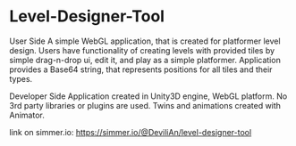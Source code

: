 # Level-Designer-Tool

User Side
A simple WebGL application, that is created for platformer level design. Users have functionality of creating levels with provided tiles by simple drag-n-drop ui, edit it, and play as a simple platformer.  Application provides a Base64 string, that represents positions for all tiles and their types.

Developer Side
Application created in Unity3D engine, WebGL platform. No 3rd party libraries or plugins are used. Twins and animations created with Animator.

link on simmer.io: https://simmer.io/@DeviliAn/level-designer-tool
